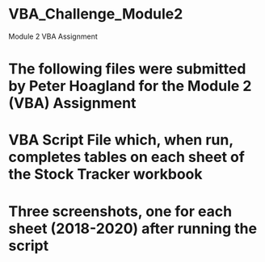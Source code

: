 # VBA_Challenge_Module2
Module 2 VBA Assignment

# The following files were submitted by Peter Hoagland for the Module 2 (VBA) Assignment
#
# VBA Script File which, when run, completes tables on each sheet of the Stock Tracker workbook
# Three screenshots, one for each sheet (2018-2020) after running the script
